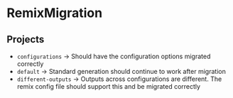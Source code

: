 # RemixMigration

## Projects

 - `configurations` -> Should have the configuration options migrated correctly
 - `default` -> Standard generation should continue to work after migration
 - `different-outputs` -> Outputs across configurations are different. The remix config file should support this and be migrated correctly
